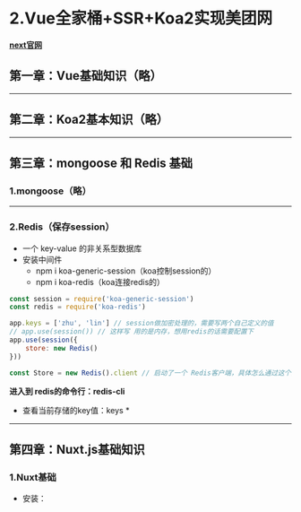 # 2.Vue全家桶+SSR+Koa2实现美团网

**[next官网](https://zh.nuxtjs.org/guide/installation/)**

## 第一章：Vue基础知识（略）

---

## 第二章：Koa2基本知识（略）

---

## 第三章：mongoose 和 Redis 基础

### 1.mongoose（略）

---

### 2.Redis（保存session）

- 一个 key-value 的非关系型数据库
- 安装中间件
    - npm i koa-generic-session（koa控制session的）
    - npm i koa-redis（koa连接redis的）

```js
const session = require('koa-generic-session')
const redis = require('koa-redis')

app.keys = ['zhu', 'lin'] // session做加密处理的，需要写两个自己定义的值
// app.use(session()) // 这样写 用的是内存，想用redis的话需要配置下
app.use(session({
    store: new Redis()
}))

const Store = new Redis().client // 启动了一个 Redis客户端，具体怎么通过这个操作，查文档吧

```

**进入到 redis的命令行：redis-cli**

- 查看当前存储的key值：keys *

---

## 第四章：Nuxt.js基础知识

### 1.Nuxt基础

- 安装：



